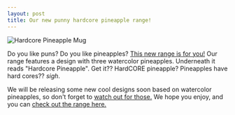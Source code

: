 ```yaml
---
layout: post
title: Our new punny hardcore pineapple range!
---
```

![Hardcore Pineapple Mug][mug-img]

Do you like puns? Do you like pineapples? [This new range is for you!][hardcore-pineapple-range]
Our range features a design with three watercolor pineapples. Underneath it reads "Hardcore Pineapple". Get it?? HardCORE pineapple? Pineapples have hard cores?? *sigh*.

We will be releasing some new cool designs soon based on watercolor pineapples, so don't forget to [watch out for those.][newsletter] We hope you enjoy, and you can [check out the range here.][hardcore-pineapple-range]

[hardcore-pineapple-range]: {{site.outlink}}{{site.zazzle.collections.hardcore-pineapple}}
[mug-img]: {{site.postimg}}/hardcore-pineapple-range/mug.jpg
[newsletter]: {{site.outlink}}{{site.newsletter}}